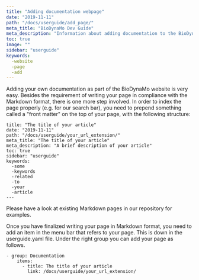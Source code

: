 ```yaml
---
title: "Adding documentation webpage"
date: "2019-11-11"
path: "/docs/userguide/add_page/"
meta_title: "BioDynaMo Dev Guide"
meta_description: "Information about adding documentation to the BioDynaMo website"
toc: true
image: ""
sidebar: "userguide"
keywords:
  -website
  -page
  -add
---
```


Adding your own documentation as part of the BioDynaMo website is very easy.
Besides the requirement of writing your page in compliance with the Markdown
format, there is one more step involved. In order to index the page properly
(e.g. for our search bar), you need to prepend something called a "front matter"
on the top of your page, with the following structure:

```
title: "The title of your article"
date: "2019-11-11"
path: "/docs/userguide/your_url_extension/"
meta_title: "The title of your article"
meta_description: "A brief description of your article"
toc: true
sidebar: "userguide"
keywords:
  -some
  -keywords
  -related
  -to
  -your
  -article
---
```

Please have a look at existing Markdown pages in our repository for examples.

Once you have finalized writing your page in Markdown format, you need to add an
item in the menu bar that refers to your page. This is down in the
userguide.yaml file. Under the right group you can add your page as follows.

```
- group: Documentation
    items:
      - title: The title of your article
        link: /docs/userguide/your_url_extension/
```
